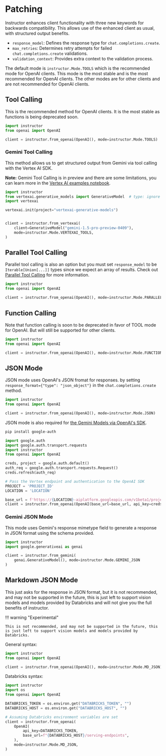 # Patching

Instructor enhances client functionality with three new keywords for backwards compatibility. This allows use of the enhanced client as usual, with structured output benefits.

- `response_model`: Defines the response type for `chat.completions.create`.
- `max_retries`: Determines retry attempts for failed `chat.completions.create` validations.
- `validation_context`: Provides extra context to the validation process.

The default mode is `instructor.Mode.TOOLS` which is the recommended mode for OpenAI clients. This mode is the most stable and is the most recommended for OpenAI clients. The other modes are for other clients and are not recommended for OpenAI clients.

## Tool Calling

This is the recommended method for OpenAI clients. It is the most stable as functions is being deprecated soon.

```python
import instructor
from openai import OpenAI

client = instructor.from_openai(OpenAI(), mode=instructor.Mode.TOOLS)
```

### Gemini Tool Calling

This method allows us to get structured output from Gemini via tool calling with the Vertex AI SDK.

**Note:** Gemini Tool Calling is in preview and there are some limitations, you can learn more in the [Vertex AI examples notebook](../hub/vertexai.md).

```python
import instructor
from vertexai.generative_models import GenerativeModel  # type: ignore
import vertexai

vertexai.init(project="vertexai-generative-models")


client = instructor.from_vertexai(
    client=GenerativeModel("gemini-1.5-pro-preview-0409"),
    mode=instructor.Mode.VERTEXAI_TOOLS,
)
```

## Parallel Tool Calling

Parallel tool calling is also an option but you must set `response_model` to be `Iterable[Union[...]]` types since we expect an array of results. Check out [Parallel Tool Calling](./parallel.md) for more information.

```python
import instructor
from openai import OpenAI

client = instructor.from_openai(OpenAI(), mode=instructor.Mode.PARALLEL_TOOLS)
```

## Function Calling

Note that function calling is soon to be deprecated in favor of TOOL mode for OpenAI. But will still be supported for other clients.

```python
import instructor
from openai import OpenAI

client = instructor.from_openai(OpenAI(), mode=instructor.Mode.FUNCTIONS)
```

## JSON Mode

JSON mode uses OpenAI's JSON fromat for responses. by setting `response_format={"type": "json_object"}` in the `chat.completions.create` method.

```python
import instructor
from openai import OpenAI

client = instructor.from_openai(OpenAI(), mode=instructor.Mode.JSON)
```

JSON mode is also required for [the Gemini Models via OpenAI's SDK](https://cloud.google.com/vertex-ai/generative-ai/docs/multimodal/call-gemini-using-openai-library#client-setup).

```sh
pip install google-auth
```

```python
import google.auth
import google.auth.transport.requests
import instructor
from openai import OpenAI

creds, project = google.auth.default()
auth_req = google.auth.transport.requests.Request()
creds.refresh(auth_req)

# Pass the Vertex endpoint and authentication to the OpenAI SDK
PROJECT = 'PROJECT_ID'
LOCATION = 'LOCATION'

base_url = f'https://{LOCATION}-aiplatform.googleapis.com/v1beta1/projects/{PROJECT}/locations/{LOCATION}/endpoints/openapi'
client = instructor.from_openai(OpenAI(base_url=base_url, api_key=creds.token),mode=instructor.Mode.JSON)
```


### Gemini JSON Mode

This mode uses Gemini's response mimetype field to generate a response in JSON format using the schema provided.

```python
import instructor
import google.generativeai as genai

client = instructor.from_gemini(
    genai.GenerativeModel(), mode=instructor.Mode.GEMINI_JSON
)
```

## Markdown JSON Mode

This just asks for the response in JSON format, but it is not recommended, and may not be supported in the future, this is just left to support vision models and models provided by Databricks and will not give you the full benefits of instructor.

!!! warning "Experimental"

    This is not recommended, and may not be supported in the future, this is just left to support vision models and models provided by Databricks.

General syntax:

```python
import instructor
from openai import OpenAI

client = instructor.from_openai(OpenAI(), mode=instructor.Mode.MD_JSON)
```

Databricks syntax:

```python
import instructor
import os
from openai import OpenAI

DATABRICKS_TOKEN = os.environ.get("DATABRICKS_TOKEN", "")
DATABRICKS_HOST = os.environ.get("DATABRICKS_HOST", "")

# Assuming Databricks environment variables are set
client = instructor.from_openai(
    OpenAI(
        api_key=DATABRICKS_TOKEN,
        base_url=f"{DATABRICKS_HOST}/serving-endpoints",
    ),
    mode=instructor.Mode.MD_JSON,
)
```
